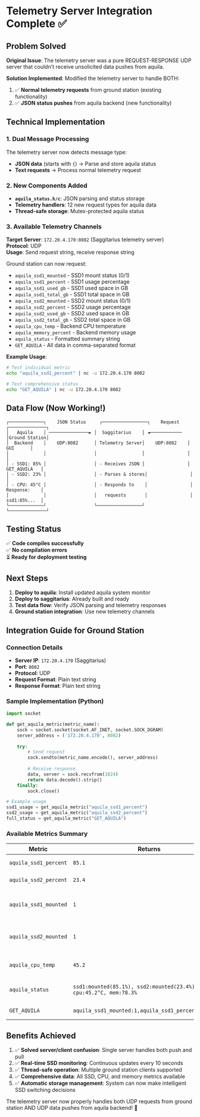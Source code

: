 # Telemetry Server Integration Complete ✅

## Problem Solved

**Original Issue**: The telemetry server was a pure REQUEST-RESPONSE UDP server that couldn't receive unsolicited data pushes from aquila.

**Solution Implemented**: Modified the telemetry server to handle BOTH:
1. ✅ **Normal telemetry requests** from ground station (existing functionality)  
2. ✅ **JSON status pushes** from aquila backend (new functionality)

## Technical Implementation

### 1. **Dual Message Processing**
The telemetry server now detects message type:
- **JSON data** (starts with `{`) → Parse and store aquila status
- **Text requests** → Process normal telemetry request

### 2. **New Components Added**
- **`aquila_status.h/c`**: JSON parsing and status storage
- **Telemetry handlers**: 12 new request types for aquila data
- **Thread-safe storage**: Mutex-protected aquila status

### 3. **Available Telemetry Channels**

**Target Server**: `172.20.4.170:8082` (Saggitarius telemetry server)  
**Protocol**: UDP  
**Usage**: Send request string, receive response string

Ground station can now request:
- `aquila_ssd1_mounted` - SSD1 mount status (0/1)
- `aquila_ssd1_percent` - SSD1 usage percentage
- `aquila_ssd1_used_gb` - SSD1 used space in GB
- `aquila_ssd1_total_gb` - SSD1 total space in GB
- `aquila_ssd2_mounted` - SSD2 mount status (0/1)  
- `aquila_ssd2_percent` - SSD2 usage percentage
- `aquila_ssd2_used_gb` - SSD2 used space in GB
- `aquila_ssd2_total_gb` - SSD2 total space in GB
- `aquila_cpu_temp` - Backend CPU temperature
- `aquila_memory_percent` - Backend memory usage
- `aquila_status` - Formatted summary string
- `GET_AQUILA` - All data in comma-separated format

**Example Usage**:
```bash
# Test individual metric
echo "aquila_ssd1_percent" | nc -u 172.20.4.170 8082

# Test comprehensive status  
echo "GET_AQUILA" | nc -u 172.20.4.170 8082
```

## Data Flow (Now Working!)

```
┌─────────────┐    JSON Status     ┌─────────────────┐    Request      ┌──────────────┐
│   Aquila    │ ───────────────► │  Saggitarius    │ ◄──────────── │Ground Station│
│  Backend    │    UDP:8082      │ Telemetry Server│    UDP:8082    │     GUI      │
│             │                  │                 │                │              │
│ - SSD1: 85% │                  │ - Receives JSON │                │ GET_AQUILA   │
│ - SSD2: 23% │                  │ - Parses & stores│                │              │
│ - CPU: 45°C │                  │ - Responds to    │                │ Response:    │
│             │                  │   requests       │                │ ssd1:85%...  │
└─────────────┘                  └─────────────────┘                └──────────────┘
```

## Testing Status

✅ **Code compiles successfully**  
✅ **No compilation errors**  
⏳ **Ready for deployment testing**

## Next Steps

1. **Deploy to aquila**: Install updated aquila system monitor
2. **Deploy to saggitarius**: Already built and ready
3. **Test data flow**: Verify JSON parsing and telemetry responses
4. **Ground station integration**: Use new telemetry channels

## Integration Guide for Ground Station

### Connection Details
- **Server IP**: `172.20.4.170` (Saggitarius)
- **Port**: `8082`
- **Protocol**: UDP
- **Request Format**: Plain text string
- **Response Format**: Plain text string

### Sample Implementation (Python)
```python
import socket

def get_aquila_metric(metric_name):
    sock = socket.socket(socket.AF_INET, socket.SOCK_DGRAM)
    server_address = ('172.20.4.170', 8082)
    
    try:
        # Send request
        sock.sendto(metric_name.encode(), server_address)
        
        # Receive response
        data, server = sock.recvfrom(1024)
        return data.decode().strip()
    finally:
        sock.close()

# Example usage
ssd1_usage = get_aquila_metric("aquila_ssd1_percent")
ssd2_usage = get_aquila_metric("aquila_ssd2_percent")
full_status = get_aquila_metric("GET_AQUILA")
```

### Available Metrics Summary
| Metric | Returns | Description |
|--------|---------|-------------|
| `aquila_ssd1_percent` | `85.1` | SSD1 usage percentage |
| `aquila_ssd2_percent` | `23.4` | SSD2 usage percentage |
| `aquila_ssd1_mounted` | `1` | SSD1 mount status (1=mounted, 0=unmounted) |
| `aquila_ssd2_mounted` | `1` | SSD2 mount status (1=mounted, 0=unmounted) |
| `aquila_cpu_temp` | `45.2` | CPU temperature in Celsius |
| `aquila_status` | `ssd1:mounted(85.1%), ssd2:mounted(23.4%), cpu:45.2°C, mem:78.3%` | Human readable summary |
| `GET_AQUILA` | `aquila_ssd1_mounted:1,aquila_ssd1_percent:85.1,...` | All metrics in CSV format |

## Benefits Achieved

1. ✅ **Solved server/client confusion**: Single server handles both push and pull
2. ✅ **Real-time SSD monitoring**: Continuous updates every 10 seconds  
3. ✅ **Thread-safe operation**: Multiple ground station clients supported
4. ✅ **Comprehensive data**: All SSD, CPU, and memory metrics available
5. ✅ **Automatic storage management**: System can now make intelligent SSD switching decisions

The telemetry server now properly handles both UDP requests from ground station AND UDP data pushes from aquila backend! 🎉
